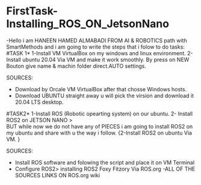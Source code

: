 # FirstTask-Installing_ROS_ON_JetsonNano
-Hello i am HANEEN HAMED ALMABADI FROM AI & ROBOTICS path with SmartMethods and i am going to write the steps that i folow to do tasks:
#TASK 1\*
1-Install VM VirtualBox on my windows and linux environment.
2-Install ubuntu 20.04 Via VM and make it work smoothly. 
By press on NEW Bouton give name & machin folder direct.AUTO settings.

SOURCES:
- Download by Orcale VM VirtualBox after that chosse Windows hosts. 
- Download UBUNTU straight away u will pick the virsion and download it 20.04 LTS desktop.

#TASK2\*
1-Install ROS (Robotic opearting system) on our ubuntu.
2- Install ROS2 on JETSON NANO >    
BUT while now we do not have any of PIECES i am going to install ROS2 on my ubuntu and share with u the way i follow. 
{2-Install ROS2 on ubuntu Via  VM. }

SOURCES:
- Install ROS software and folowing the script and place it on VM Terminal
- Configure ROS2> installing ROS2 Foxy Fitzory Via ROS.org 
-ALL OF THE  SOURCES LINKS ON ROS.org wiki
